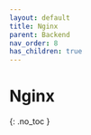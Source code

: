 ```yaml
---
layout: default
title: Nginx
parent: Backend
nav_order: 8
has_children: true
---
```


# Nginx
{: .no_toc }
